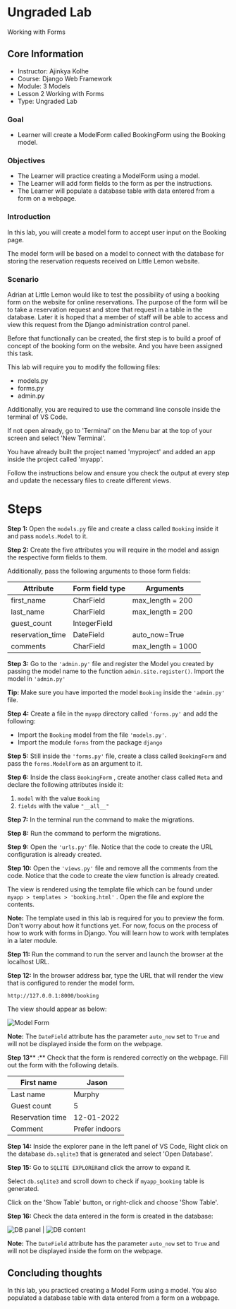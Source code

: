 # Ungraded Lab

Working with Forms

## Core Information

- Instructor: Ajinkya Kolhe
- Course: Django Web Framework
- Module: 3 Models
- Lesson 2 Working with Forms
- Type: Ungraded Lab


### Goal

- Learner will create a ModelForm called BookingForm using the Booking model.

### Objectives

- The Learner will practice creating a ModelForm using a model.
- The Learner will add form fields to the form as per the instructions.
- The Learner will populate a database table with data entered from a form on a webpage.


### Introduction

In this lab, you will create a model form to accept user input on the Booking page.

The model form will be based on a model to connect with the database for storing the reservation requests received on Little Lemon website.

### Scenario

Adrian at Little Lemon would like to test the possibility of using a booking form on the website for online reservations. The purpose of the form will be to take a reservation request and store that request in a table in the database. Later it is hoped that a member of staff will be able to access and view this request from the Django administration control panel.

Before that functionally can be created, the first step is to build a proof of concept of the booking form on the website. And you have been assigned this task.

This lab will require you to modify the following files:

- models.py
- forms.py
- admin.py

Additionally, you are required to use the command line console inside the terminal of VS Code.

If not open already, go to 'Terminal' on the Menu bar at the top of your screen and select 'New Terminal'.


You have already built the project named 'myproject' and added an app inside the project called 'myapp'.

Follow the instructions below and ensure you check the output at every step and update the necessary files to create different views.

# Steps

**Step 1:**
 Open the ```models.py``` file and create a class called ```Booking``` inside it and pass ```models.Model``` to it.

**Step 2:**
 Create the five attributes you will require in the model and assign the respective form fields to them.

Additionally, pass the following arguments to those form fields:

| **Attribute** | **Form field type** | **Arguments** |
| --- | --- | --- |
| first\_name | CharField | max\_length = 200 |
| last\_name | CharField | max\_length = 200 |
| guest\_count | IntegerField |
| reservation\_time | DateField | auto\_now=True |
| comments | CharField | max\_length = 1000 |

**Step 3:**
Go to the ```'admin.py'``` file and register the Model you created by passing the model name to the function ```admin.site.register()```. Import the model in ```'admin.py'```

**Tip:** Make sure you have imported the model ```Booking``` inside the ```'admin.py'``` file.

**Step 4:**
Create a file in the ```myapp``` directory called ```'forms.py'``` and add the following:

- Import the ```Booking``` model from the file ```'models.py'```.
- Import the module ```forms``` from the package ```django```

**Step 5:**
Still inside the ```'forms.py'``` file, create a class called ```BookingForm``` and pass the ```forms.ModelForm``` as an argument to it.

**Step 6:**
Inside the class ```BookingForm``` , create another class called ```Meta``` and declare the following attributes inside it:

1. ```model``` with the value ```Booking```
2. ```fields``` with the value ```"__all__"```

**Step 7:**
 In the terminal run the command to make the migrations.

**Step 8:**
Run the command to perform the migrations.

**Step 9:** Open the ```'urls.py'``` file. Notice that the code to create the URL configuration is already created.

**Step 10:** Open the ```'views.py'``` file and remove all the comments from the code. Notice that the code to create the view function is already created.

The view is rendered using the template file which can be found under ```myapp > templates > 'booking.html'``` . Open the file and explore the contents.

**Note:** The template used in this lab is required for you to preview the form. Don't worry about how it functions yet. For now, focus on the process of how to work with forms in Django. You will learn how to work with templates in a later module.

**Step 11:**
Run the command to run the server and launch the browser at the localhost URL.

**Step 12:**
In the browser address bar, type the URL that will render the view that is configured to render the model form.


```http://127.0.0.1:8000/booking```

The view should appear as below:

![Model Form](assets/formview.png)

**Note:** The ```DateField``` attribute has the parameter ```auto_now``` set to ```True``` and will not be displayed inside the form on the webpage.

**Step**  **13**** :**
Check that the form is rendered correctly on the webpage. Fill out the form with the following details.

| First name | Jason |
| --- | --- |
| Last name | Murphy |
| Guest count | 5 |
| Reservation time | 12-01-2022 |
| Comment | Prefer indoors |

**Step 14:** Inside the explorer pane in the left panel of VS Code, Right click on the database ```db.sqlite3``` that is generated and select 'Open Database'.

**Step 15:** Go to ```SQLITE EXPLORER```and click the arrow to expand it. 

Select ```db.sqlite3``` and scroll down to check if ```myapp_booking``` table is generated.

Click on the 'Show Table' button, or right-click and choose 'Show Table'.

**Step 16:** Check the data entered in the form is created in the database:

![DB panel](assets/dbdir.png) | ![DB content](assets/db.png)

**Note:** The ```DateField``` attribute has the parameter ```auto_now``` set to ```True``` and will not be displayed inside the form on the webpage.

## Concluding thoughts

In this lab, you practiced creating a Model Form using a model. You also populated a database table with data entered from a form on a webpage.
